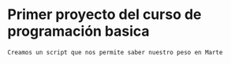 # Primer proyecto del curso de programación basica
    Creamos un script que nos permite saber nuestro peso en Marte